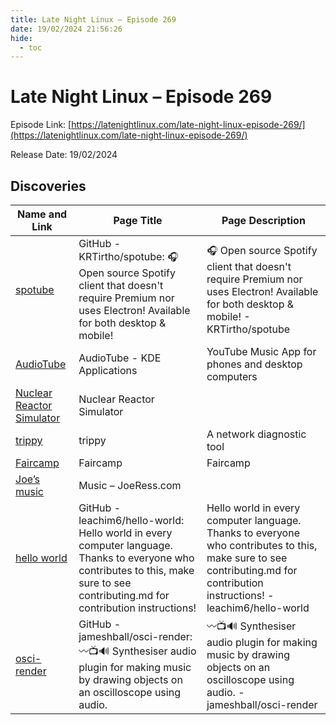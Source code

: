 ```yaml
---
title: Late Night Linux – Episode 269
date: 19/02/2024 21:56:26
hide:
  - toc
---
```


# Late Night Linux – Episode 269

Episode Link: [https://latenightlinux.com/late-night-linux-episode-269/](https://latenightlinux.com/late-night-linux-episode-269/)

Release Date: 19/02/2024

## Discoveries

| Name and Link | Page Title | Page Description |
| ------------- | ---------- | ---------------- |
| [spotube](https://github.com/KRTirtho/spotube) | GitHub - KRTirtho/spotube: 🎧 Open source Spotify client that doesn't require Premium nor uses Electron! Available for both desktop & mobile! | 🎧 Open source Spotify client that doesn't require Premium nor uses Electron! Available for both desktop & mobile! - KRTirtho/spotube |
| [AudioTube](https://apps.kde.org/en-gb/audiotube/) | AudioTube - KDE Applications | YouTube Music App for phones and desktop computers |
| [Nuclear Reactor Simulator](https://dalton-nrs.manchester.ac.uk/) | Nuclear Reactor Simulator |  |
| [trippy](https://trippy.cli.rs/) | trippy | A network diagnostic tool | A network diagnostic tool |
| [Faircamp](https://simonrepp.com/faircamp/) | Faircamp | Faircamp |
| [Joe’s music](https://joeress.com/music/) | Music – JoeRess.com |  |
| [hello world](https://github.com/leachim6/hello-world) | GitHub - leachim6/hello-world: Hello world in every computer language.  Thanks to everyone who contributes to this, make sure to see contributing.md for contribution instructions! | Hello world in every computer language.  Thanks to everyone who contributes to this, make sure to see contributing.md for contribution instructions! - leachim6/hello-world |
| [osci-render](https://github.com/jameshball/osci-render) | GitHub - jameshball/osci-render: 〰📺🔊 Synthesiser audio plugin for making music by drawing objects on an oscilloscope using audio. | 〰📺🔊 Synthesiser audio plugin for making music by drawing objects on an oscilloscope using audio. - jameshball/osci-render |